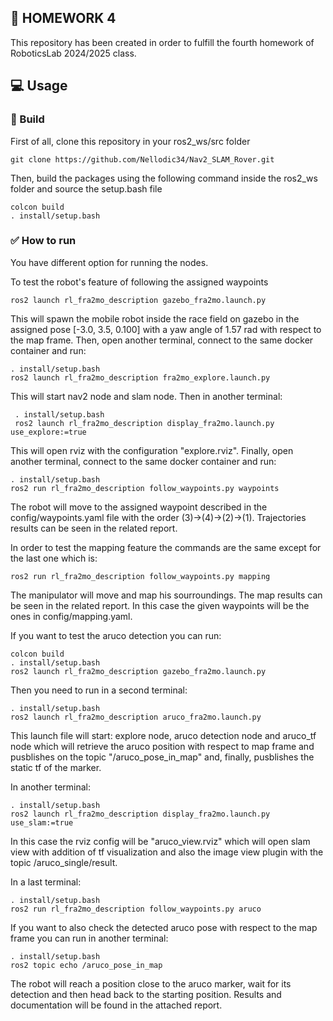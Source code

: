 ##      📔 HOMEWORK 4
This repository has been created in order to fulfill the fourth homework of RoboticsLab 2024/2025 class. 

## 💻 Usage 
###      🔨 Build
First of all, clone this repository in your ros2_ws/src folder
```
git clone https://github.com/Nellodic34/Nav2_SLAM_Rover.git
```
Then, build the packages using the following command inside the ros2_ws folder and source the setup.bash file 
```
colcon build
. install/setup.bash
```
### ✅ How to run
You have different option for running the nodes.

To test the robot's feature of following the assigned waypoints
   ```
ros2 launch rl_fra2mo_description gazebo_fra2mo.launch.py
   ```
This will spawn the mobile robot inside the race field on gazebo in the assigned pose [-3.0, 3.5, 0.100] with a yaw angle of 1.57 rad with respect to the map frame.
Then, open another terminal, connect to the same docker container and run:
   ```
   . install/setup.bash
   ros2 launch rl_fra2mo_description fra2mo_explore.launch.py
   ```
This will start nav2 node and slam node. Then in another terminal:
   ```
    . install/setup.bash
    ros2 launch rl_fra2mo_description display_fra2mo.launch.py use_explore:=true
   ```
This will open rviz with the configuration "explore.rviz".
Finally, open another terminal, connect to the same docker container and run:
   ```
   . install/setup.bash
   ros2 run rl_fra2mo_description follow_waypoints.py waypoints
   ```
The robot will move to the assigned waypoint described in the config/waypoints.yaml file with the order (3)->(4)->(2)->(1).
Trajectories results can be seen in the related report.

In order to test the mapping feature the commands are the same except for the last one which is: 
   ```
   ros2 run rl_fra2mo_description follow_waypoints.py mapping
   ```
The manipulator will move and map his sourroundings. The map results can be seen in the related report. 
In this case the given waypoints will be the ones in config/mapping.yaml.

If you want to test the aruco detection you can run:
   ```
   colcon build
   . install/setup.bash
   ros2 launch rl_fra2mo_description gazebo_fra2mo.launch.py
   ```
Then you need to run in a second terminal: 
   ```
   . install/setup.bash
   ros2 launch rl_fra2mo_description aruco_fra2mo.launch.py 
   ```
This launch file will start: explore node, aruco detection node and aruco_tf node which will retrieve the aruco position with respect to map frame and pusblishes on the topic "/aruco_pose_in_map" and, finally, pusblishes the static tf of the marker.

In another terminal: 
   ```
   . install/setup.bash
   ros2 launch rl_fra2mo_description display_fra2mo.launch.py use_slam:=true
   ```
In this case the rviz config will be "aruco_view.rviz" which will open slam view with addition of tf visualization and also the image view plugin with the topic /aruco_single/result.

In a last terminal: 
   ```
   . install/setup.bash
   ros2 run rl_fra2mo_description follow_waypoints.py aruco
   ```
If you want to also check the detected aruco pose with respect to the map frame you can run in another terminal: 
   ```
   . install/setup.bash
   ros2 topic echo /aruco_pose_in_map
   ```
The robot will reach a position close to the aruco marker, wait for its detection  and then head back to the starting position.
Results and documentation will be found in the attached report. 
